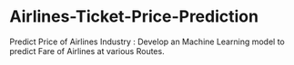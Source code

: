 # Airlines-Ticket-Price-Prediction
Predict Price of Airlines Industry : Develop an Machine Learning model to predict Fare of Airlines at various Routes.
